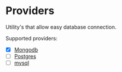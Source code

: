 # Providers

Utility's that allow easy database connection.

Supported providers:

- [x] [Mongodb](https://deno.land/x/mongo)
- [ ] [Postgres](https://deno.land/x/postgres)
- [ ] [mysql](https://deno.land/x/mysql)
